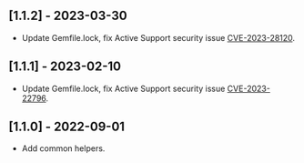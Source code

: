 ## [1.1.2] - 2023-03-30
- Update Gemfile.lock, fix Active Support security issue [CVE-2023-28120](https://github.com/advisories/GHSA-pj73-v5mw-pm9j).
## [1.1.1] - 2023-02-10
- Update Gemfile.lock, fix Active Support security issue [CVE-2023-22796](https://github.com/advisories/GHSA-j6gc-792m-qgm2).
## [1.1.0] - 2022-09-01
- Add common helpers.

